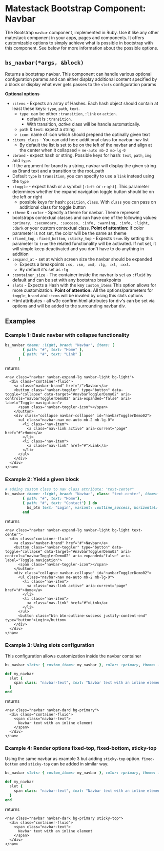 # Matestack Bootstrap Component: Navbar

The Bootstrap `navbar` component, implemented in Ruby. Use it like any other matestack component in your apps, pages and components. It offers customizable options to simply achieve what is possible in bootstrap with this component. See below for more information about the possible options.

## `bs_navbar(*args, &block)`

Returns a bootstrap navbar. This component can handle various optional configuration params and can either display additional content specified by a block or display what ever gets passes to the `slots` configuration params

**Optional options**

* `:items` - Expects an array of Hashes. Each hash object should contain at least these keys: `type`, `path`, `text`.
  * `type`: can be either `:transition`, `:link` or `action`.
    * default is `:transition`.
    * With transition, _active_ class will be handle automatically.
  * `path` & `text`: expect a string
  * `icon`: name of icon which should prepend the optinally given text
* `:items_class` - You can add here additional class for navbar-nav list
  * By default the list is set to be on the left of the navbar and align at the center when it collapsed = `me-auto mb-2 mb-lg-0`
* `:brand` - expect hash or string. Possible keys for hash: `text`, `path`, `img` and `type`.
 * If the argument for brand is a string, navbar will display the given string as Brand text and a transition to the root_path
 * Default `type` is `transition`, you can specify to use a `link` instead using the `type`
* `:toggle` - expect hash or a symbol \(`:left` or `:right`\). This parameter determines whether the expand navigation toggle button should be on the left or right
  * possible keys for hash: `position`, `class`. With `class` you can pass on additional class for toggle button
* `:theme` & `:color` - Specify a theme for navbar. Theme represent bootstraps contextual classes and can have one of the following values: `:primary, :secondary, :success, :info, :warning, :info, :light, :dark` or your custom contextual class. **Point of attention:** If color parameter is not set, the color will be the same as theme
* `:fixed_top`, `:fixed_bottom`, `:sticky_top` - Expects `true`. By setting this parameter to `true` the related functionality will be activated. If not set, it will simple keep deactivated and you don't have to do anything in addition
* `:expand_at` - set at which screen size the navbar should be expanded
  * Expects a breakpoints `:xs, :sm, :md, :lg, :xl, :xxl`.
  * By default it's set as `:lg`
* `:container_size` - The container inside the navbar is set as `:fluid` by default and can be set with any bootstrap breakpoints
* `slots` - Expects a Hash with the key `custom_items` This option allows for more customization. **Point of attention:** All the options/parameters for `toggle`, `brand` and `items` will be invaled by using this slots options
* Html attributes - all w3c confirm html attributes for div's can be set via options and will be added to the surrounding navbar div.

## Examples

### Example 1: Basic navbar with collapse functionality

```ruby
bs_navbar theme: :light, brand: "Navbar", items: [
        { path: "#", text: "Home" },
        { path: "#", text: "Link" }
      ]
```

returns

```markup
<nav class="navbar navbar-expand-lg navbar-light bg-light">
  <div class="container-fluid">
    <a class="navbar-brand" href="/">Navbar</a>
    <button class="navbar-toggler" type="button" data-toggle="collapse" data-target="#navbarTogglerDemo02" aria-controls="navbarTogglerDemo02" aria-expanded="false" aria-label="Toggle navigation">
      <span class="navbar-toggler-icon"></span>
    </button>
    <div class="collapse navbar-collapse" id="navbarTogglerDemo02">
      <ul class="navbar-nav me-auto mb-2 mb-lg-0">
        <li class="nav-item">
          <a class="nav-link active" aria-current="page" href="#">Home</a>
        </li>
        <li class="nav-item">
          <a class="nav-link" href="#">Link</a>
        </li>
      </ul>
    </div>
  </div>
</nav>
```

### Example 2: Yield a given block

```ruby
# adding custom class to nav class attribute: "text-center"
bs_navbar theme: :light, brand: "Navbar", class: "text-center", items: [
        { path: "#", text: "Home"},
        { path: "#", text: "Contact"} ] do
          bs_btn text: "Login", variant: :outline_success, horizontal: :end
        end
```

returns

```markup
<nav class="navbar navbar-expand-lg navbar-light bg-light text-center">
  <div class="container-fluid">
    <a class="navbar-brand" href="#">Navbar</a>
    <button class="navbar-toggler" type="button" data-toggle="collapse" data-target="#navbarTogglerDemo02" aria-controls="navbarTogglerDemo02" aria-expanded="false" aria-label="Toggle navigation">
      <span class="navbar-toggler-icon"></span>
    </button>
    <div class="collapse navbar-collapse" id="navbarTogglerDemo02">
      <ul class="navbar-nav me-auto mb-2 mb-lg-0">
        <li class="nav-item">
          <a class="nav-link active" aria-current="page" href="#">Home</a>
        </li>
        <li class="nav-item">
          <a class="nav-link" href="#">Link</a>
        </li>
      </ul>
      <button class="btn btn-outline-success justify-content-end" type="button">Login</button>
    </div>
  </div>
</nav>
```

### Example 3: Using slots configuration

This configuration allows customization inside the navbar container

```ruby
bs_navbar slots: { custom_items: my_navbar }, color: :primary, theme: :dark

def my_navbar
  slot {
    span class: "navbar-text", text: "Navbar text with an inline element"
  }
end
```

returns

```markup
<nav class="navbar navbar-dard bg-primary">
  <div class="container-fluid">
    <span class="navbar-text">
      Navbar text with an inline element
    </span>
  </div>
</nav>
```

### Example 4: Render options fixed-top, fixed-bottom, sticky-top

Using the same navbar as example 3 but adding `sticky-top` option. `fixed-botton` and `sticky-top` can be added in similar way.

```ruby
bs_navbar slots: { custom_items: my_navbar }, color: :primary, theme: :dark, stick_top: true

def my_navbar
  slot {
    span class: "navbar-text", text: "Navbar text with an inline element"
  }
end
```

returns

```markup
<nav class="navbar navbar-dark bg-primary sticky-top">
  <div class="container-fluid">
    <span class="navbar-text">
      Navbar text with an inline element
    </span>
  </div>
</nav>
```
